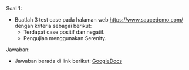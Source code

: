 Soal 1:
- Buatlah 3 test case pada halaman web https://www.saucedemo.com/ dengan kriteria sebagai berikut:
    - Terdapat case positif dan negatif.
    - Pengujian menggunakan Serenity.

Jawaban:
- Jawaban berada di link berikut: [GoogleDocs](https://docs.google.com/document/d/1iWxc2yW378Sa-D-A-gfhXhvE7-iONsQOoluLiNqx-0E/edit?usp=sharing)